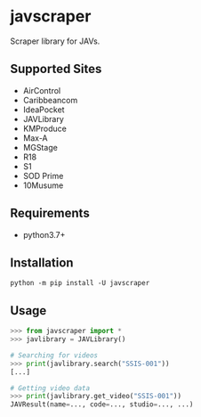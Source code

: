 # javscraper
Scraper library for JAVs.

## Supported Sites
- AirControl
- Caribbeancom
- IdeaPocket
- JAVLibrary
- KMProduce
- Max-A
- MGStage
- R18
- S1
- SOD Prime
- 10Musume

## Requirements
- python3.7+

## Installation
```commandline
python -m pip install -U javscraper
```

## Usage
```python
>>> from javscraper import *
>>> javlibrary = JAVLibrary()

# Searching for videos
>>> print(javlibrary.search("SSIS-001"))
[...]

# Getting video data
>>> print(javlibrary.get_video("SSIS-001"))
JAVResult(name=..., code=..., studio=..., ...)
```